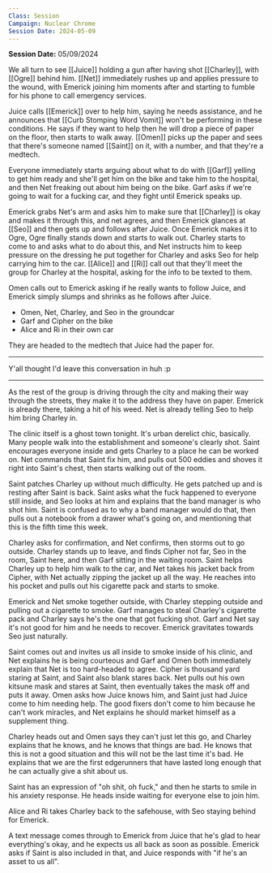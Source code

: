 ```yaml
---
Class: Session
Campaign: Nuclear Chrome
Session Date: 2024-05-09
---
```

**Session Date:** 05/09/2024

We all turn to see [[Juice]] holding a gun after having shot [[Charley]], with [[Ogre]] behind him. [[Net]] immediately rushes up and applies pressure to the wound, with Emerick joining him moments after and starting to fumble for his phone to call emergency services.

Juice calls [[Emerick]] over to help him, saying he needs assistance, and he announces that [[Curb Stomping Word Vomit]] won't be performing in these conditions. He says if they want to help then he will drop a piece of paper on the floor, then starts to walk away. [[Omen]] picks up the paper and sees that there's someone named [[Saint]] on it, with a number, and that they're a medtech.

Everyone immediately starts arguing about what to do with [[Garf]] yelling to get him ready and she'll get him on the bike and take him to the hospital, and then Net freaking out about him being on the bike. Garf asks if we're going to wait for a fucking car, and they fight until Emerick speaks up.

Emerick grabs Net's arm and asks him to make sure that [[Charley]] is okay and makes it through this, and net agrees, and then Emerick glances at [[Seo]] and then gets up and follows after Juice. Once Emerick makes it to Ogre, Ogre finally stands down and starts to walk out. Charley starts to come to and asks what to do about this, and Net instructs him to keep pressure on the dressing he put together for Charley and asks Seo for help carrying him to the car. [[Alice]] and [[Ri]] call out that they'll meet the group for Charley at the hospital, asking for the info to be texted to them.

Omen calls out to Emerick asking if he really wants to follow Juice, and Emerick simply slumps and shrinks as he follows after Juice.

- Omen, Net, Charley, and Seo in the groundcar
- Garf and Cipher on the bike
- Alice and Ri in their own car

They are headed to the medtech that Juice had the paper for.

---

Y'all thought I'd leave this conversation in huh :p

---

As the rest of the group is driving through the city and making their way through the streets, they make it to the address they have on paper. Emerick is already there, taking a hit of his weed. Net is already telling Seo to help him bring Charley in.

The clinic itself is a ghost town tonight. It's urban derelict chic, basically. Many people walk into the establishment and someone's clearly shot. Saint encourages everyone inside and gets Charley to a place he can be worked on. Net commands that Saint fix him, and pulls out 500 eddies and shoves it right into Saint's chest, then starts walking out of the room.

Saint patches Charley up without much difficulty. He gets patched up and is resting after Saint is back. Saint asks what the fuck happened to everyone still inside, and Seo looks at him and explains that the band manager is who shot him. Saint is confused as to why a band manager would do that, then pulls out a notebook from a drawer what's going on, and mentioning that this is the fifth time this week.

Charley asks for confirmation, and Net confirms, then storms out to go outside. Charley stands up to leave, and finds Cipher not far, Seo in the room, Saint here, and then Garf sitting in the waiting room. Saint helps Charley up to help him walk to the car, and Net takes his jacket back from Cipher, with Net actually zipping the jacket up all the way. He reaches into his pocket and pulls out his cigarette pack and starts to smoke.

Emerick and Net smoke together outside, with Charley stepping outside and pulling out a cigarette to smoke. Garf manages to steal Charley's cigarette pack and Charley says he's the one that got fucking shot. Garf and Net say it's not good for him and he needs to recover. Emerick gravitates towards Seo just naturally.

Saint comes out and invites us all inside to smoke inside of his clinic, and Net explains he is being courteous and Garf and Omen both immediately explain that Net is too hard-headed to agree. Cipher is thousand yard staring at Saint, and Saint also blank stares back. Net pulls out his own kitsune mask and stares at Saint, then eventually takes the mask off and puts it away. Omen asks how Juice knows him, and Saint just had Juice come to him needing help. The good fixers don't come to him because he can't work miracles, and Net explains he should market himself as a supplement thing.

Charley heads out and Omen says they can't just let this go, and Charley explains that he knows, and he knows that things are bad. He knows that this is not a good situation and this will not be the last time it's bad. He explains that we are the first edgerunners that have lasted long enough that he can actually give a shit about us.

Saint has an expression of "oh shit, oh fuck," and then he starts to smile in his anxiety response. He heads inside waiting for everyone else to join him.

Alice and Ri takes Charley back to the safehouse, with Seo staying behind for Emerick.

A text message comes through to Emerick from Juice that he's glad to hear everything's okay, and he expects us all back as soon as possible. Emerick asks if Saint is also included in that, and Juice responds with "if he's an asset to us all".